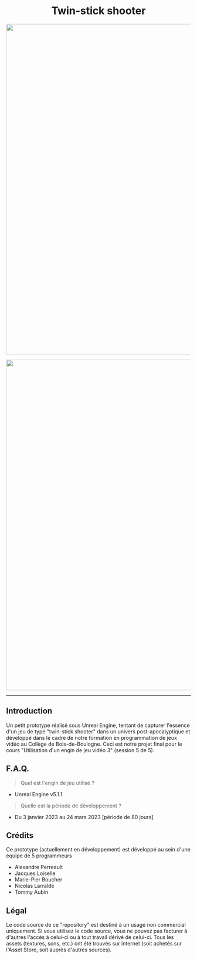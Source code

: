 <h1 align="center">Twin-stick shooter</h1>
<p align="center"><img width="900" src="https://user-images.githubusercontent.com/11299907/221456503-d3164c65-f942-4238-b6e6-865fa9bfa98d.png"></p>
<p align="center"><img width="900" src="https://user-images.githubusercontent.com/11299907/221456507-732c4653-c4b8-4d6e-982f-6bd7910ac72e.png"></p>

---

## Introduction
Un petit prototype réalisé sous Unreal Engine, tentant de capturer l'essence d'un jeu de type "twin-stick shooter" dans un univers post-apocalyptique et développé dans le cadre de notre formation en programmation de jeux vidéo au Collège de Bois-de-Boulogne. Ceci est notre projet final pour le cours "Utilisation d'un engin de jeu vidéo 3" (session 5 de 5).

## F.A.Q.

> Quel est l'engin de jeu utilisé ?
- Unreal Engine v5.1.1

> Quelle est la période de développement ?
- Du 3 janvier 2023 au 24 mars 2023 [période de 80 jours]

## Crédits
Ce prototype (actuellement en développement) est développé au sein d'une équipe de 5 programmeurs

- Alexandre Perreault
- Jacques Loiselle
- Marie-Pier Boucher
- Nicolas Larralde
- Tommy Aubin

## Légal
Le code source de ce "repository" est destiné à un usage non commercial uniquement. Si vous utilisez le code source, vous ne pouvez pas facturer à d'autres l'accès à celui-ci ou à tout travail dérivé de celui-ci. Tous les assets (textures, sons, etc.) ont été trouvés sur internet (soit achetés sur l'Asset Store, soit auprès d'autres sources).
